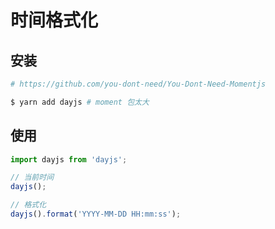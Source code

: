 # 时间格式化

## 安装

```sh
# https://github.com/you-dont-need/You-Dont-Need-Momentjs

$ yarn add dayjs # moment 包太大
```

## 使用

```js
import dayjs from 'dayjs';

// 当前时间
dayjs();

// 格式化
dayjs().format('YYYY-MM-DD HH:mm:ss');
```
